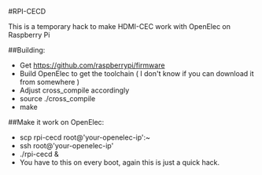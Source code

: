 #RPI-CECD


This is a temporary hack to make HDMI-CEC work with OpenElec on Raspberry Pi

##Building:
* Get https://github.com/raspberrypi/firmware
* Build OpenElec to get the toolchain ( I don't know if you can download it from somewhere )
* Adjust cross_compile accordingly
* source ./cross_compile
* make

##Make it work on OpenElec:
* scp rpi-cecd root@'your-openelec-ip':~
* ssh root@'your-openelec-ip'
* ./rpi-cecd &
* You have to this on every boot, again this is just a quick hack.
